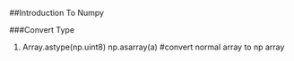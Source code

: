 ##Introduction To Numpy

###Convert Type
1. Array.astype(np.uint8)
   np.asarray(a) #convert normal array to np array
